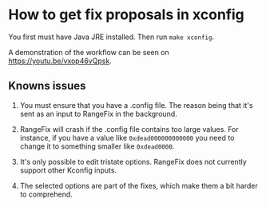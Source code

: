# How to get fix proposals in xconfig

You first must have Java JRE installed. Then run `make xconfig`.

A demonstration of the workflow can be seen on <https://youtu.be/vxop46vQpsk>.

## Knowns issues

1. You must ensure that you have a .config file. The reason being that it's
   sent as an input to RangeFix in the background.

2. RangeFix will crash if the .config file contains too large values. For
   instance, if you have a value like `0xdead000000000000` you need to change
   it to something smaller like `0xdead0000`.

3. It's only possible to edit tristate options. RangeFix does not currently
   support other Kconfig inputs.

4. The selected options are part of the fixes, which make them a bit harder to
   comprehend.

